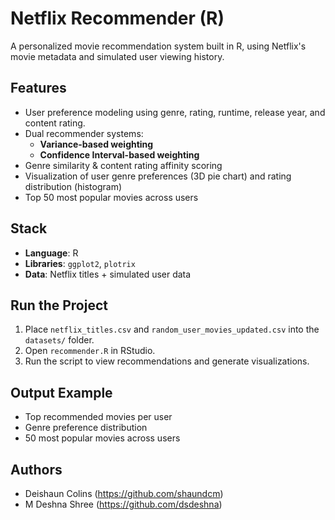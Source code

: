 # Netflix Recommender (R)

A personalized movie recommendation system built in R, using Netflix's movie metadata and simulated user viewing history.

## Features

- User preference modeling using genre, rating, runtime, release year, and content rating.
- Dual recommender systems:
  - **Variance-based weighting**
  - **Confidence Interval-based weighting**
- Genre similarity & content rating affinity scoring
- Visualization of user genre preferences (3D pie chart) and rating distribution (histogram)
- Top 50 most popular movies across users

## Stack

- **Language**: R
- **Libraries**: `ggplot2`, `plotrix`
- **Data**: Netflix titles + simulated user data

## Run the Project

1. Place `netflix_titles.csv` and `random_user_movies_updated.csv` into the `datasets/` folder.
2. Open `recommender.R` in RStudio.
3. Run the script to view recommendations and generate visualizations.

## Output Example

- Top recommended movies per user
- Genre preference distribution
- 50 most popular movies across users

## Authors

- Deishaun Colins (https://github.com/shaundcm)
- M Deshna Shree (https://github.com/dsdeshna)
